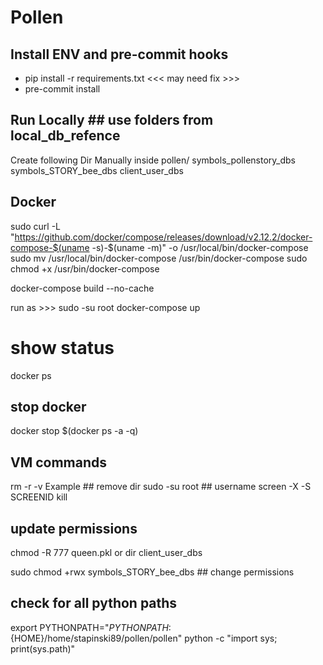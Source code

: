 # Pollen

## Install ENV and pre-commit hooks
- pip install -r requirements.txt <<< may need fix >>>
- pre-commit install

## Run Locally  ## use folders from local_db_refence
Create following Dir Manually inside pollen/
symbols_pollenstory_dbs
symbols_STORY_bee_dbs
client_user_dbs

## Docker
sudo curl -L "https://github.com/docker/compose/releases/download/v2.12.2/docker-compose-$(uname -s)-$(uname -m)"  -o /usr/local/bin/docker-compose
sudo mv /usr/local/bin/docker-compose /usr/bin/docker-compose
sudo chmod +x /usr/bin/docker-compose

docker-compose build --no-cache

run as >>> sudo -su root 
docker-compose up
# show status
docker ps 
## stop docker
docker stop $(docker ps -a -q)


## VM commands
rm -r -v Example ## remove dir
sudo -su root ## username
screen -X -S SCREENID kill

## update permissions
chmod -R 777 queen.pkl or dir client_user_dbs

sudo chmod +rwx symbols_STORY_bee_dbs ## change permissions

## check for all python paths
export PYTHONPATH="${PYTHONPATH}:${HOME}/home/stapinski89/pollen/pollen"
python -c "import sys; print(sys.path)"